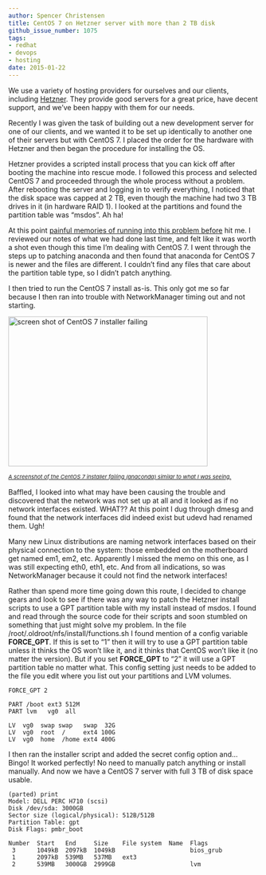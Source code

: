 ```yaml
---
author: Spencer Christensen
title: CentOS 7 on Hetzner server with more than 2 TB disk
github_issue_number: 1075
tags:
- redhat
- devops
- hosting
date: 2015-01-22
---
```


We use a variety of hosting providers for ourselves and our clients, including [Hetzner](https://www.hetzner.de/).  They provide good servers for a great price, have decent support, and we’ve been happy with them for our needs.

Recently I was given the task of building out a new development server for one of our clients, and we wanted it to be set up identically to another one of their servers but with CentOS 7. I placed the order for the hardware with Hetzner and then began the procedure for installing the OS.

Hetzner provides a scripted install process that you can kick off after booting the machine into rescue mode. I followed this process and selected CentOS 7 and proceeded through the whole process without a problem. After rebooting the server and logging in to verify everything, I noticed that the disk space was capped at 2 TB, even though the machine had two 3 TB drives in it (in hardware RAID 1). I looked at the partitions and found the partition table was “msdos”. Ah ha!

At this point [painful memories of running into this problem before](/blog/2013/11/installing-centos-5-on-3tb-drive) hit me. I reviewed our notes of what we had done last time, and felt like it was worth a shot even though this time I’m dealing with CentOS 7. I went through the steps up to patching anaconda and then found that anaconda for CentOS 7 is newer and the files are different. I couldn’t find any files that care about the partition table type, so I didn’t patch anything.

I then tried to run the CentOS 7 install as-is. This only got me so far because I then ran into trouble with NetworkManager timing out and not starting.

<a href="/blog/2015/01/centos-7-on-hetzner-server-with-more/image-0.png"><img alt="screen shot of CentOS 7 installer failing" height="300" src="/blog/2015/01/centos-7-on-hetzner-server-with-more/image-0.png" width="400"/>
<div style="font-size:11px; font-style:italic; clear: both; margin-bottom:15px;">A screenshot of the CentOS 7 installer failing (anaconda) similar to what I was seeing.</div></a>

Baffled, I looked into what may have been causing the trouble and discovered that the network was not set up at all and it looked as if no network interfaces existed. WHAT?? At this point I dug through dmesg and found that the network interfaces did indeed exist but udevd had renamed them. Ugh!

Many new Linux distributions are naming network interfaces based on their physical connection to the system: those embedded on the motherboard get named em1, em2, etc. Apparently I missed the memo on this one, as I was still expecting eth0, eth1, etc. And from all indications, so was NetworkManager because it could not find the network interfaces!

Rather than spend more time going down this route, I decided to change gears and look to see if there was any way to patch the Hetzner install scripts to use a GPT partition table with my install instead of msdos. I found and read through the source code for their scripts and soon stumbled on something that just might solve my problem. In the file /root/.oldroot/nfs/install/functions.sh I found mention of a config variable **FORCE_GPT**.  If this is set to “1” then it will try to use a GPT partition table unless it thinks the OS won’t like it, and it thinks that CentOS won’t like it (no matter the version). But if you set **FORCE_GPT** to “2” it will use a GPT partition table no matter what. This config setting just needs to be added to the file you edit where you list out your partitions and LVM volumes.

```nohighlight
FORCE_GPT 2

PART /boot ext3 512M
PART lvm   vg0  all

LV  vg0  swap swap   swap  32G
LV  vg0  root  /     ext4 100G
LV  vg0  home  /home ext4 400G
```

I then ran the installer script and added the secret config option and... Bingo! It worked perfectly! No need to manually patch anything or install manually. And now we have a CentOS 7 server with full 3 TB of disk space usable.

```nohighlight
(parted) print
Model: DELL PERC H710 (scsi)
Disk /dev/sda: 3000GB
Sector size (logical/physical): 512B/512B
Partition Table: gpt
Disk Flags: pmbr_boot

Number  Start   End     Size    File system  Name  Flags
 3      1049kB  2097kB  1049kB                     bios_grub
 1      2097kB  539MB   537MB   ext3
 2      539MB   3000GB  2999GB                     lvm
```
